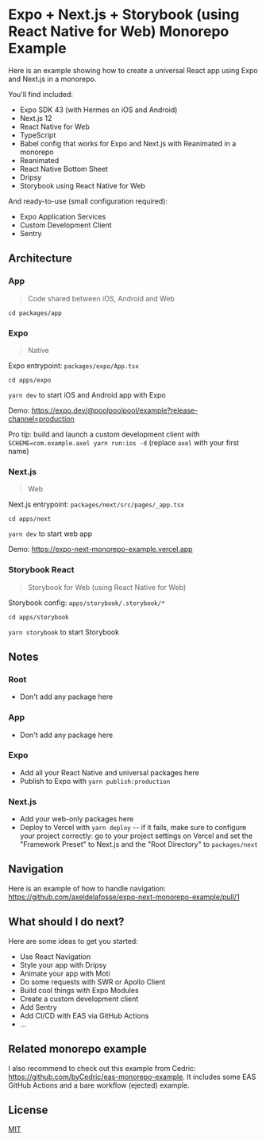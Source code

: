 # Expo + Next.js + Storybook (using React Native for Web) Monorepo Example

Here is an example showing how to create a universal React app using Expo and Next.js in a monorepo.

You'll find included:

- Expo SDK 43 (with Hermes on iOS and Android)
- Next.js 12
- React Native for Web
- TypeScript
- Babel config that works for Expo and Next.js with Reanimated in a monorepo
- Reanimated
- React Native Bottom Sheet
- Dripsy
- Storybook using React Native for Web

And ready-to-use (small configuration required):

- Expo Application Services
- Custom Development Client
- Sentry

## Architecture

### App

> Code shared between iOS, Android and Web

`cd packages/app`

### Expo

> Native

Expo entrypoint: `packages/expo/App.tsx`

`cd apps/expo`

`yarn dev` to start iOS and Android app with Expo

Demo: https://expo.dev/@poolpoolpool/example?release-channel=production

Pro tip: build and launch a custom development client with `SCHEME=com.example.axel yarn run:ios -d` (replace `axel` with your first name)

### Next.js

> Web

Next.js entrypoint: `packages/next/src/pages/_app.tsx`

`cd apps/next`

`yarn dev` to start web app

Demo: https://expo-next-monorepo-example.vercel.app

### Storybook React

> Storybook for Web (using React Native for Web)

Storybook config: `apps/storybook/.storybook/*`

`cd apps/storybook`

`yarn storybook` to start Storybook

## Notes

### Root

- Don't add any package here

### App

- Don't add any package here

### Expo

- Add all your React Native and universal packages here
- Publish to Expo with `yarn publish:production`

### Next.js

- Add your web-only packages here
- Deploy to Vercel with `yarn deploy` -- if it fails, make sure to configure your project correctly:
  go to your project settings on Vercel and set the "Framework Preset" to Next.js and the "Root Directory" to `packages/next`

## Navigation

Here is an example of how to handle navigation: https://github.com/axeldelafosse/expo-next-monorepo-example/pull/1

## What should I do next?

Here are some ideas to get you started:

- Use React Navigation
- Style your app with Dripsy
- Animate your app with Moti
- Do some requests with SWR or Apollo Client
- Build cool things with Expo Modules
- Create a custom development client
- Add Sentry
- Add CI/CD with EAS via GitHub Actions
- ...

## Related monorepo example

I also recommend to check out this example from Cedric: https://github.com/byCedric/eas-monorepo-example. It includes some EAS GitHub Actions and a bare workflow (ejected) example.

## License

[MIT](https://github.com/axeldelafosse/expo-next-monorepo-example/blob/main/LICENSE.md)
